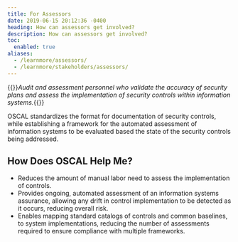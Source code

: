 ```yaml
---
title: For Assessors
date: 2019-06-15 20:12:36 -0400
heading: How can assessors get involved?
description: How can assessors get involved?
toc:
  enabled: true
aliases:
  - /learnmore/assessors/
  - /learnmore/stakeholders/assessors/
---
```


{{<callout>}}*Audit and assessment personnel who validate the accuracy of security plans and assess the implementation of security controls within information systems.*{{</callout>}}

OSCAL standardizes the format for documentation of security controls, while establishing a framework for the automated assessment of information systems to be evaluated based the state of the security controls being addressed.

## How Does OSCAL Help Me?

- Reduces the amount of manual labor need to assess the implementation of controls.
- Provides ongoing, automated assessment of an information systems assurance, allowing any drift in control implementation to be detected as it occurs, reducing overall risk.
- Enables mapping standard catalogs of controls and common baselines, to system implementations, reducing the number of assessments required to ensure compliance with multiple frameworks.
